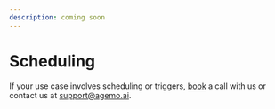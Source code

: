 ```yaml
---
description: coming soon
---
```


# Scheduling

If your use case involves scheduling or triggers, [book](https://calendar.app.google/ggmGV1buZZASGd9F9) a call with us or contact us at [support@agemo.ai](mailto:support@agemo.ai).
